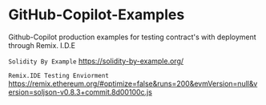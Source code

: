 # GitHub-Copilot-Examples

Github-Copilot production examples for testing contract's with deployment through Remix. I.D.E

```Solidity By Example``` https://solidity-by-example.org/

```Remix.IDE Testing Enviorment``` https://remix.ethereum.org/#optimize=false&runs=200&evmVersion=null&version=soljson-v0.8.3+commit.8d00100c.js


